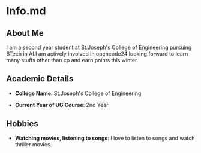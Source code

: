 # Info.md

## About Me

I am a second year student at St.Joseph's College of Engineering pursuing BTech in AI.I am actively involved in opencode24 looking forward to learn many stuffs other than cp and earn points this winter.

## Academic Details

- **College Name**: St.Joseph's College of Engineering 

- **Current Year of UG Course**: 2nd Year  


## Hobbies

- **Watching movies, listening to songs**: I love to listen to songs and watch thriller movies.
